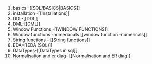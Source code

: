 1)  basics -[[SQL/BASICS|BASICS]]
2)   installation -[[Installations]]
3)  DDL-[[DDL]]
4) DML-[[DML]]
5) Window Functions -[[WINDOW FUNCTIONS]]
6) Window functions -numeriacals [[window function -numericals]]
7) String functions - [[String functions]]
8) EDA=[[EDA (SQL)]]
9) DataTypes-[[DataTypes in sql]]
10) Normalisation and er diag- [[Normalisation and ER diag]]